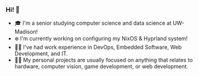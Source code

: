 ### Hi! 👋

- 🎓 I'm a senior studying computer science and data science at UW-Madison!
- ❄️ I'm currently working on configuring my NixOS & Hyprland system!
- 👷‍♂️ I've had work experience in DevOps, Embedded Software, Web Development, and IT.
- 🐱‍💻 My personal projects are usually focused on anything that relates to hardware, computer vision, game development, or web development.


<!--
**ChristopherGottwaldt/ChristopherGottwaldt** is a ✨ _special_ ✨ repository because its `README.md` (this file) appears on your GitHub profile.

Here are some ideas to get you started:

- 🔭 I’m currently working on ...
- 🌱 I’m currently learning ...
- 👯 I’m looking to collaborate on ...
- 🤔 I’m looking for help with ...
- 💬 Ask me about ...
- 📫 How to reach me: ...
- 😄 Pronouns: ...
- ⚡ Fun fact: ...
-->

